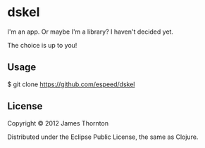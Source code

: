 # dskel

I'm an app. Or maybe I'm a library? I haven't decided yet. 

The choice is up to you!

## Usage

$ git clone https://github.com/espeed/dskel

## License

Copyright © 2012 James Thornton

Distributed under the Eclipse Public License, the same as Clojure.
